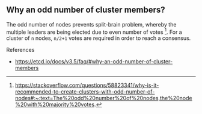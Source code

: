 
## Why an odd number of cluster members?

The odd number of nodes prevents split-brain problem, whereby the multiple leaders are being elected due to even number of votes [^1]. For a cluster of `n` nodes, `n/2+1` votes are required in order to reach a consensus.



References
- https://etcd.io/docs/v3.5/faq/#why-an-odd-number-of-cluster-members


[^1]: https://stackoverflow.com/questions/58823341/why-is-it-recommended-to-create-clusters-with-odd-number-of-nodes#:~:text=The%20odd%20number%20of%20nodes,the%20node%20with%20majority%20votes.

